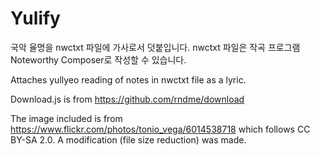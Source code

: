 ﻿# Yulify
국악 율명을 nwctxt 파일에 가사로서 덧붙입니다. nwctxt 파일은 작곡 프로그램 Noteworthy Composer로 작성할 수 있습니다.

Attaches yullyeo reading of notes in nwctxt file as a lyric.

Download.js is from https://github.com/rndme/download

The image included is from https://www.flickr.com/photos/tonio_vega/6014538718 which follows CC BY-SA 2.0. A modification (file size reduction) was made.